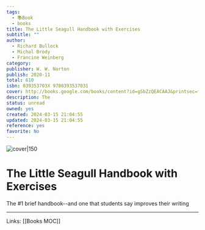 ```yaml
---
tags:
  - 📚Book
  - books
title: The Little Seagull Handbook with Exercises
subtitle: ""
author:
  - Richard Bullock
  - Michal Brody
  - Francine Weinberg
category: 
publisher: W. W. Norton
publish: 2020-11
total: 610
isbn: 039353703X 9780393537031
cover: http://books.google.com/books/content?id=gSbZzQEACAAJ&printsec=frontcover&img=1&zoom=1&source=gbs_api
description: The
status: unread
owned: yes
created: 2024-03-15 21:04:55
updated: 2024-03-15 21:04:55
reference: yes
favorite: No
---
```

![cover|150](http://books.google.com/books/content?id=gSbZzQEACAAJ&printsec=frontcover&img=1&zoom=1&source=gbs_api)
# The Little Seagull Handbook with Exercises
The #1 brief handbook--and one that students say improves their writing

---
Links: [[Books MOC]]